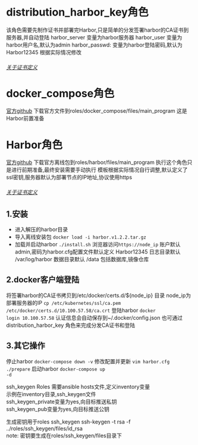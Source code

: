 # distribution_harbor_key角色
该角色需要先制作证书并部署完Harbor,只是简单的分发签署harbor的CA证书到服务器,并自动登陆
harbor_server 变量为harbor服务器
harbor_user 变量为harbor用户名,默认为admin
harbor_passwd: 变量为harbor登陆密码,默认为Harbor12345
根据实际情况修改
###### [关于证书定义](https://github.com/uufengfeng/Ansible_Script_null/tree/master/cfssl)
# docker_compose角色
[官方github](https://github.com/docker/compose)
下载官方文件到roles/docker_compose/files/main_program
这是Harbor前置准备
# Harbor角色
[官方github](https://github.com/vmware/harbor)
下载官方离线包到roles/harbor/files/main_program
执行这个角色只是进行前期准备,最终安装需要手动执行
模板根据实际情况自行调整,默认定义了ssl密钥,服务器默认为部署节点的IP地址,协议使用https
###### [关于证书定义](https://github.com/uufengfeng/Ansible_Script_null/tree/master/cfssl)
## 1.安装
* 进入解压的harbor目录
* 导入离线安装包
<code>docker load -i harbor.v1.2.2.tar.gz</code>
* 加载并启动harbor
<code>./install.sh</code>
浏览器访问<code>https://node_ip</code>
账户默认admin,密码为harbor.cfg配置文件默认定义 Harbor12345
日志目录默认 /var/log/harbor
数据目录默认 /data 包括数据库,镜像仓库
## 2.docker客户端登陆
将签署harbor的CA证书拷贝到/etc/docker/certs.d/${node_ip} 目录
node_ip为部署服务器的IP
<code>cp /etc/kubernetes/ssl/ca.pem /etc/docker/certs.d/10.100.57.58/ca.crt</code>
登陆harbor
<code>docker login 10.100.57.58</code>
认证信息会自动保存到~/.docker/config.json
也可通过distribution_harbor_key 角色来完成分发CA证书和登陆
## 3.其它操作
停止harbor
<code>docker-compose down -v</code>
修改配置并更新
<code>vim harbor.cfg
./prepare</code>
启动harbor
<code>docker-compose up -d</code>


ssh\_keygen Roles
需要ansible hosts文件,定义inventory变量<br />
示例在inventory目录,ssh\_keygen文件<br />
ssh\_keygen\_private变量为yes,向目标推送私钥<br />
ssh\_keygen\_pub变量为yes,向目标推送公钥<br />

生成密钥用于roles ssh\_keygen
ssh-keygen -t rsa -f ../roles/ssh\_keygen/files/id\_rsa<br />
note:
密钥要生成在roles/ssh\_keygen/files目录下<br />
